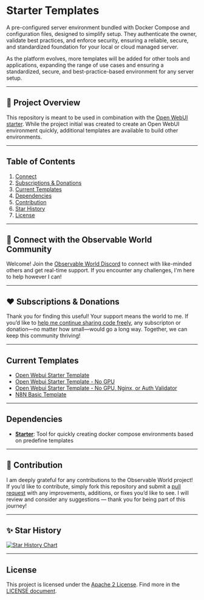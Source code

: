 # Starter Templates

A pre-configured server environment bundled with Docker Compose and configuration files, designed to simplify setup. They authenticate the owner, validate best practices, and enforce security, ensuring a reliable, secure, and standardized foundation for your local or cloud managed server.

As the platform evolves, more templates will be added for other tools and applications, expanding the range of use cases and ensuring a standardized, secure, and best-practice-based environment for any server setup.


---

## 👷 Project Overview

This repository is meant to be used in combination with the [Open WebUI starter](https://github.com/iamobservable/open-webui-starter). While the project initial was created to create an Open WebUI environment quickly, additional templates are available to build other environments.


---

## Table of Contents
1. [Connect](#-connect-with-the-observable-world-community)
2. [Subscriptions & Donations](#%EF%B8%8F-subscriptions--donations)
3. [Current Templates](#current-templates)
4. [Dependencies](#dependencies)
5. [Contribution](#-contribution)
6. [Star History](#-star-history)
7. [License](#license)


---

## 📢 Connect with the Observable World Community

Welcome! Join the [Observable World Discord](https://discord.gg/xD89WPmgut) to connect with like-minded 
others and get real-time support. If you encounter any challenges, I'm here to help however I can!


---

## ❤️ Subscriptions & Donations

Thank you for finding this useful! Your support means the world to me. If you’d like to [help me 
continue sharing code freely](https://github.com/sponsors/iamobservable), any subscripton or donation—no matter 
how small—would go a long way. Together, we can keep this community thriving!


---

## Current Templates

- [Open Webui Starter Template](https://github.com/iamobservable/starter-templates/tree/main/4b35c72a-6775-41cb-a717-26276f7ae56e)
- [Open Webui Starter Template - No GPU](https://github.com/iamobservable/starter-templates/tree/main/bccab6b1-091c-498a-abed-13c3b0b705da)
- [Open Webui Starter Template - No GPU, Nginx, or Auth Validator](https://github.com/iamobservable/starter-templates/tree/main/bc578e85-3aa4-4aff-af9c-09ce6931c1ba)
- [N8N Basic Template](https://github.com/iamobservable/starter-templates/tree/main/51524bbb-e387-48a2-91b1-6b8be1d09d3f)


---

## Dependencies

- **[Starter](https://github.com/iamobservable/open-webui-starter)**: Tool for quickly creating docker compose environments based on predefine templates


---

## 💪 Contribution

I am deeply grateful for any contributions to the Observable World project! If you’d like to contribute, 
simply fork this repository and submit a [pull request](https://github.com/iamobservable/starter-templates/pulls) with any improvements, additions, or fixes you’d like to see. I will review and consider any suggestions — thank you for being part of this journey!


---

## ✨ Star History

[![Star History Chart](https://api.star-history.com/svg?repos=iamobservable/starter-templates&type=Date)](https://www.star-history.com/#iamobservable/starter-templates&Date)


---

## License

This project is licensed under the [Apache 2 License](https://github.com/iamobservable/starter-templates?tab=Apache-2.0-1-ov-file#readme). Find more in the [LICENSE document](https://github.com/iamobservable/starter-templates/blob/main/LICENSE).

